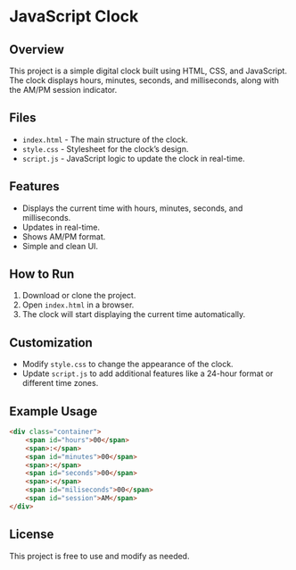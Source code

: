 # JavaScript Clock

## Overview
This project is a simple digital clock built using HTML, CSS, and JavaScript. The clock displays hours, minutes, seconds, and milliseconds, along with the AM/PM session indicator.

## Files
- `index.html` - The main structure of the clock.
- `style.css` - Stylesheet for the clock’s design.
- `script.js` - JavaScript logic to update the clock in real-time.

## Features
- Displays the current time with hours, minutes, seconds, and milliseconds.
- Updates in real-time.
- Shows AM/PM format.
- Simple and clean UI.

## How to Run
1. Download or clone the project.
2. Open `index.html` in a browser.
3. The clock will start displaying the current time automatically.

## Customization
- Modify `style.css` to change the appearance of the clock.
- Update `script.js` to add additional features like a 24-hour format or different time zones.

## Example Usage
```html
<div class="container">
    <span id="hours">00</span>
    <span>:</span>
    <span id="minutes">00</span>
    <span>:</span>
    <span id="seconds">00</span>
    <span>:</span>
    <span id="miliseconds">00</span>
    <span id="session">AM</span>
</div>
```

## License
This project is free to use and modify as needed.

